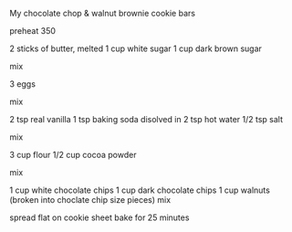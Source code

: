 My chocolate chop & walnut brownie cookie bars

preheat 350

2 sticks of butter, melted
1 cup white sugar
1 cup dark brown sugar

mix

3 eggs

mix

2 tsp real vanilla
1 tsp baking soda disolved in 2 tsp hot water
1/2 tsp salt

mix

3 cup flour
1/2 cup cocoa powder 

mix 

1 cup white chocolate chips
1 cup dark chocolate chips
1 cup walnuts (broken into choclate chip size pieces)
mix

spread flat on cookie sheet
bake for 25 minutes 
